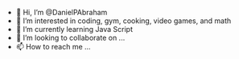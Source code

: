 - 👋 Hi, I’m @DanielPAbraham
- 👀 I’m interested in coding, gym, cooking, video games, and math
- 🌱 I’m currently learning Java Script
- 💞️ I’m looking to collaborate on ...
- 📫 How to reach me ...

<!---
DanielPAbraham/DanielPAbraham is a ✨ special ✨ repository because its `README.md` (this file) appears on your GitHub profile.
You can click the Preview link to take a look at your changes.
--->
